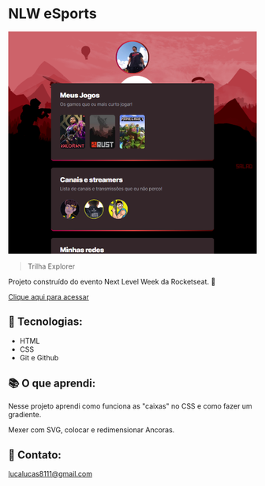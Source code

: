 # NLW eSports

![preview](./.github/preview.png)

> Trilha Explorer

Projeto construído do evento Next Level Week da Rocketseat. 🚀

[Clique aqui para acessar](https://lkswp.github.io/nlw-esports-explorer)

## 🔎 Tecnologias:

- HTML
- CSS
- Git e Github

## 📚 O que aprendi:

Nesse projeto aprendi como funciona as "caixas" no CSS e como fazer um gradiente.

Mexer com SVG, colocar e redimensionar Ancoras.

## 🧾 Contato:

lucalucas8111@gmail.com